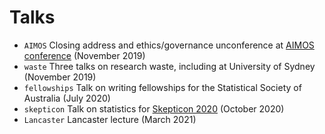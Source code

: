 # Talks

* `AIMOS` Closing address and ethics/governance unconference at [AIMOS conference](https://aimos.community/invited-speakers) (November 2019)
* `waste` Three talks on research waste, including at University of Sydney (November 2019)
* `fellowships` Talk on writing fellowships for the Statistical Society of Australia (July 2020)
* `skepticon` Talk on statistics for [Skepticon 2020](https://www.skepticon.org.au/) (October 2020)
* `Lancaster` Lancaster lecture (March 2021)
